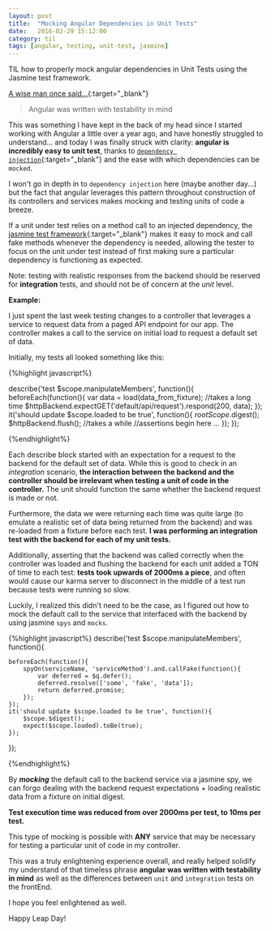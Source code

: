 ```yaml
---
layout: post
title:  "Mocking Angular Dependencies in Unit Tests"
date:   2016-02-29 15:12:00
category: til
tags: [angular, testing, unit-test, jasmine]
---
```


TIL how to properly mock angular dependencies in Unit Tests using the Jasmine test framework.

[A wise man once said...][wise]{:target="_blank"}

> Angular was written with testability in mind

This was something I have kept in the back of my head since I started working with Angular a little over a year ago, and have honestly struggled to understand... and today I was finally struck with clarity: __angular is incredibly easy to unit test__, thanks to [`dependency injection`][dependency]{:target="_blank"} and the ease with which dependencies can be `mocked`.

I won't go in depth in to `dependency injection` here (maybe another day...) but the fact that angular leverages this pattern throughout construction of its controllers and services makes mocking and testing units of code a breeze.

If a unit under test relies on a method call to an injected dependency, the [jasmine test framework][jasmine]{:target="_blank"} makes it easy to mock and call fake methods whenever the dependency is needed, allowing the tester to focus on the unit under test instead of first making sure a particular dependency is functioning as expected.

Note: testing with realistic responses from the backend should be reserved for **integration** tests, and should not be of concern at the *unit* level.

__Example:__

I just spent the last week testing changes to a controller that leverages a service to request data from a paged API endpoint for our app. The controller  makes a call to the service on initial load to request a default set of data.

Initially, my tests all looked something like this:

{%highlight javascript%}

describe('test $scope.manipulateMembers', function(){
	beforeEach(function(){
		var data = load(data_from_fixture); //takes a long time
		$httpBackend.expectGET('default/api/request').respond(200, data);
	});
	it('should update $scope.loaded to be true', function(){
		$rootScope.$digest();
		$httpBackend.flush(); //takes a while
		//assertions begin here
		...
	});
});


{%endhighlight%}

Each describe block started with an expectation for a request to the backend for the default set of data. While this is good to check in an *integration* scenario, __the interaction between the backend and the controller should be irrelevant when testing a unit of code in the controller.__ The unit should function the same whether the backend request is made or not.

Furthermore, the data we were returning each time was quite large (to emulate a realistic set of data being returned from the backend) and was re-loaded from a fixture before each test. __I was performing an integration test with the backend for each of my unit tests.__

Additionally, asserting that the backend was called correctly when the controller was loaded and flushing the backend for each unit added a TON of time to each test: __tests took upwards of 2000ms a piece__, and often would cause our karma server to disconnect in the middle of a test run because tests were running so slow.

Luckily, I realized this didn't need to be the case, as I figured out how to mock the default call to the service that interfaced with the backend by using jasmine `spys` and `mocks`.

{%highlight javascript%}
describe('test $scope.manipulateMembers', function(){

	beforeEach(function(){
		spyOn(serviceName, 'serviceMethod').and.callFake(function(){
			var deferred = $q.defer();
			deferred.resolve(['some', 'fake', 'data']);
			return deferred.promise;
		});
	});
	it('should update $scope.loaded to be true', function(){
		$scope.$digest();
		expect($scope.loaded).toBe(true);
	});
});

{%endhighlight%}

By ___mocking___ the default call to the backend service via a jasmine spy, we can forgo dealing with the backend request expectations + loading realistic data from a fixture on initial digest.

__Test execution time was reduced from over 2000ms per test, to 10ms per test.__

This type of mocking is possible with __ANY__ service that may be necessary for testing a particular unit of code in my controller.

This was a truly enlightening experience overall, and really helped solidify my understand of that timeless phrase **angular was written with testability in mind** as well as the differences between `unit` and `integration` tests on the frontEnd.

I hope you feel enlightened as well.

Happy Leap Day!

[wise]: https://docs.angularjs.org/guide/unit-testing#with-great-power-comes-great-responsibility
[dependency]: https://docs.angularjs.org/guide/di
[jasmine]: http://jasmine.github.io/2.0/introduction.html#section-Spies
